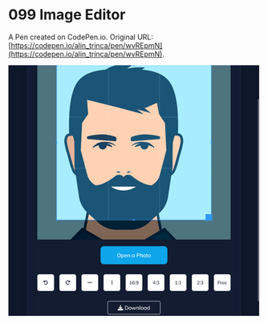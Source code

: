 # 099 Image Editor

A Pen created on CodePen.io. Original URL: [https://codepen.io/alin_trinca/pen/wvREpmN](https://codepen.io/alin_trinca/pen/wvREpmN).

![Image Editor Screenshot](image-editor.png)
